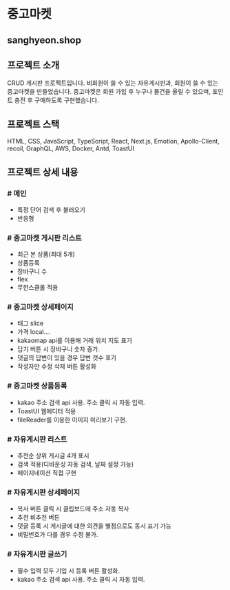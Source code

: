 # 중고마켓

## sanghyeon.shop

## 프로젝트 소개

CRUD 게시판 프로젝트입니다. 비회원이 쓸 수 있는 자유게시판과, 회원이 쓸 수 있는 중고마켓을 만들었습니다. 중고마켓은 회원 가입 후 누구나 물건을 올릴 수 있으며, 포인트 충전 후 구매하도록 구현했습니다.

## 프로젝트 스택

HTML, CSS, JavaScript, TypeScript, React, Next.js, Emotion, Apollo-Client, recoil, GraphQL, AWS, Docker, Antd, ToastUI

## 프로젝트 상세 내용

### # 메인

- 특정 단어 검색 후 불러오기
- 반응형

### # 중고마켓 게시판 리스트

- 최근 본 상품(최대 5개)
- 상품등록
- 장바구니 수
- flex
- 무한스클롤 적용

### # 중고마켓 상세페이지

- 태그 slice
- 가격 local….
- kakaomap api를 이용해 거래 위치 지도 표기
- 담기 버튼 시 장바구니 숫자 증가.
- 댓글의 답변이 있을 경우 답변 갯수 표기
- 작성자만 수정 삭제 버튼 활성화

### # 중고마켓 상품등록

- kakao 주소 검색 api 사용. 주소 클릭 시 자동 입력.
- ToastUI 웹에디터 적용
- fileReader를 이용한 이미지 미리보기 구현.

### # 자유게시판 리스트

- 추천순 상위 게시글 4개 표시
- 검색 적용(디바운싱 자동 검색, 날짜 설정 가능)
- 페이지네이션 직접 구현

### # 자유게시판 상세페이지

- 복사 버튼 클릭 시 클립보드에 주소 자동 복사
- 추천 비추천 버튼
- 댓글 등록 시 게시글에 대한 의견을 별점으로도 동시 표기 가능
- 비밀번호가 다를 경우 수정 불가.

### # 자유게시판 글쓰기

- 필수 입력 모두 기입 시 등록 버튼 활성화.
- kakao 주소 검색 api 사용. 주소 클릭 시 자동 입력.
